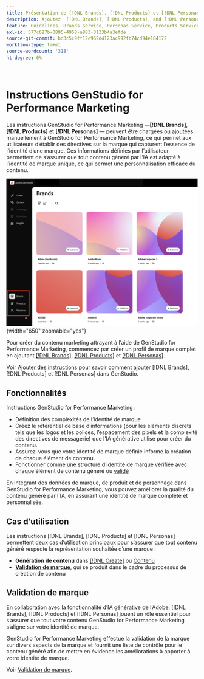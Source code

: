 ```yaml
---
title: Présentation de [!DNL Brands], [!DNL Products] et [!DNL Personas]
description: Ajoutez  [!DNL Brands], [!DNL Products], and [!DNL Personas]  à GenStudio for Performance Marketing pour créer un profil de marque complet qui comprend tous les aspects de la représentation d’une marque.
feature: Guidelines, Brands Service, Personas Service, Products Service
exl-id: 577c627b-0895-4958-a883-3133b4a3efde
source-git-commit: bd3c5c9ff12c962d4123ac992fb74cd94e184172
workflow-type: tm+mt
source-wordcount: '318'
ht-degree: 0%

---
```


# Instructions GenStudio for Performance Marketing

Les instructions GenStudio for Performance Marketing —**[!DNL Brands]**, **[!DNL Products]** et **[!DNL Personas]** — peuvent être chargées ou ajoutées manuellement à GenStudio for Performance Marketing, ce qui permet aux utilisateurs d’établir des directives sur la marque qui capturent l’essence de l’identité d’une marque. Ces informations définies par l’utilisateur permettent de s’assurer que tout contenu généré par l’IA est adapté à l’identité de marque unique, ce qui permet une personnalisation efficace du contenu.

![Instructions dans GenStudio for Performance Marketing](/help/assets/guidelines.png){width="650" zoomable="yes"}

Pour créer du contenu marketing attrayant à l’aide de GenStudio for Performance Marketing, commencez par créer un profil de marque complet en ajoutant [[!DNL Brands]](/help/user-guide/guidelines/brands.md), [[!DNL Products]](/help/user-guide/guidelines/products.md) et [[!DNL Personas]](/help/user-guide/guidelines/personas.md).

Voir [Ajouter des instructions](/help/user-guide/guidelines/add-guidelines.md) pour savoir comment ajouter [!DNL Brands], [!DNL Products] et [!DNL Personas] dans GenStudio.

## Fonctionnalités

Instructions GenStudio for Performance Marketing :

* Définition des complexités de l’identité de marque
* Créez le référentiel de base d’informations (pour les éléments discrets tels que les logos et les polices, l’espacement des pixels et la complexité des directives de messagerie) que l’IA générative utilise pour créer du contenu.
* Assurez-vous que votre identité de marque définie informe la création de chaque élément de contenu.
* Fonctionner comme une structure d’identité de marque vérifiée avec chaque élément de contenu généré ou [validé](#brand-validation)

En intégrant des données de marque, de produit et de personnage dans GenStudio for Performance Marketing, vous pouvez améliorer la qualité du contenu généré par l’IA, en assurant une identité de marque complète et personnalisée.

## Cas d’utilisation

Les instructions [!DNL Brands], [!DNL Products] et [!DNL Personas] permettent deux cas d’utilisation principaux pour s’assurer que tout contenu généré respecte la représentation souhaitée d’une marque :

* **Génération de contenu** dans [[!DNL Create]](/help/user-guide/create/overview.md) ou [Contenu](/help/user-guide/content/overview.md)
* [**Validation de marque**](#brand-validation), qui se produit dans le cadre du processus de création de contenu

## Validation de marque

En collaboration avec la fonctionnalité d’IA générative de l’Adobe, [!DNL Brands], [!DNL Products] et [!DNL Personas] jouent un rôle essentiel pour s’assurer que tout votre contenu GenStudio for Performance Marketing s’aligne sur votre identité de marque.

GenStudio for Performance Marketing effectue la validation de la marque sur divers aspects de la marque et fournit une liste de contrôle pour le contenu généré afin de mettre en évidence les améliorations à apporter à votre identité de marque.

Voir [Validation de marque](/help/user-guide/guidelines/brand-validation.md).
